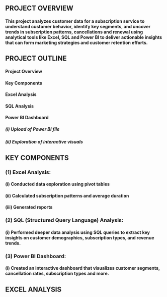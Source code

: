 ## PROJECT OVERVIEW

#### This project analyzes customer data for a subscription service to understand customer behavior, identify  key segments, and uncover trends in subscription patterns, cancellations and renewal using analytical tools like Excel, SQL and Power BI to deliver actionable insights that can form marketing strategies and customer retention efforts.

## PROJECT OUTLINE

#### Project Overview
#### Key Components
#### Excel Analysis
#### SQL Analysis
#### Power BI Dashboard
##### (i) Upload of Power BI file
##### (ii) Exploration of interactive visuals

## KEY COMPONENTS

### (1) Excel Analysis: 

#### (i) Conducted data exploration using pivot tables

#### (ii) Calculated subscription patterns and average duration

#### (iii) Generated reports

### (2) SQL (Structured Query Language) Analysis:

#### (i) Performed deeper data analysis using SQL queries to extract key insights on customer demographics, subscription types, and revenue trends.

### (3) Power BI Dashboard: 

#### (i) Created an interactive dashboard that visualizes customer segments, cancellation rates, subscription types and more.

## EXCEL ANALYSIS

### 
